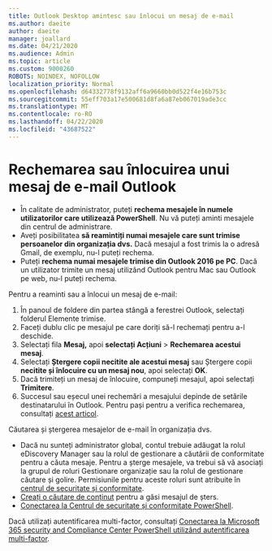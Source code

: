```yaml
---
title: Outlook Desktop amintesc sau înlocui un mesaj de e-mail
ms.author: daeite
author: daeite
manager: joallard
ms.date: 04/21/2020
ms.audience: Admin
ms.topic: article
ms.custom: 9000260
ROBOTS: NOINDEX, NOFOLLOW
localization_priority: Normal
ms.openlocfilehash: d64332778f9132aff6a9660bb0d522f4e16b753c
ms.sourcegitcommit: 55eff703a17e500681d8fa6a87eb067019ade3cc
ms.translationtype: MT
ms.contentlocale: ro-RO
ms.lasthandoff: 04/22/2020
ms.locfileid: "43687522"
---
```

# <a name="recall-or-replace-an-outlook-email-message"></a>Rechemarea sau înlocuirea unui mesaj de e-mail Outlook

- În calitate de administrator, puteți **rechema mesajele în numele utilizatorilor care utilizează PowerShell**. Nu vă puteți aminti mesajele din centrul de administrare.
- Aveți posibilitatea **să reamintiți numai mesajele care sunt trimise persoanelor din organizația dvs.** Dacă mesajul a fost trimis la o adresă Gmail, de exemplu, nu-l puteți rechema.
- Puteți **rechema numai mesajele trimise din Outlook 2016 pe PC**. Dacă un utilizator trimite un mesaj utilizând Outlook pentru Mac sau Outlook pe web, nu-l puteți rechema.

Pentru a reaminti sau a înlocui un mesaj de e-mail:

1. În panoul de foldere din partea stângă a ferestrei Outlook, selectați folderul Elemente trimise.
1. Faceți dublu clic pe mesajul pe care doriți să-l rechemați pentru a-l deschide.
1. Selectați fila **Mesaj,** apoi **selectați Acțiuni** > **Rechemarea acestui mesaj**.
1. Selectați **Ștergere copii necitite ale acestui mesaj** sau Ștergere copii **necitite și înlocuire cu un mesaj nou**, apoi selectați **OK**.
1. Dacă trimiteți un mesaj de înlocuire, compuneți mesajul, apoi selectați **Trimitere**.
1. Succesul sau eșecul unei rechemări a mesajului depinde de setările destinatarului în Outlook. Pentru pași pentru a verifica rechemarea, consultați [acest articol](https://support.office.com/article/35027f88-d655-4554-b4f8-6c0729a723a0).

Căutarea și ștergerea mesajelor de e-mail în organizația dvs.

- Dacă nu sunteți administrator global, contul trebuie adăugat la rolul eDiscovery Manager sau la rolul de gestionare a căutării de conformitate pentru a căuta mesaje. Pentru a șterge mesajele, va trebui să vă asociați la grupul de roluri Gestionare organizație sau la rolul de gestionare căutare și golire. Permisiunile pentru aceste roluri sunt atribuite în [centrul de securitate și conformitate](https://go.microsoft.com/fwlink/?linkid=2083731).
- [Creați o căutare de conținut](https://docs.microsoft.com/office365/securitycompliance/content-search) pentru a găsi mesajul de șters.
- [Conectarea la Centrul de securitate și conformitate PowerShell](https://docs.microsoft.com/powershell/exchange/office-365-scc/connect-to-scc-powershell/connect-to-scc-powershell?view=exchange-ps).

Dacă utilizați autentificarea multi-factor, consultați [Conectarea la Microsoft 365 security and Compliance Center PowerShell utilizând autentificarea multi-factor](https://docs.microsoft.com/powershell/exchange/office-365-scc/connect-to-scc-powershell/mfa-connect-to-scc-powershell?view=exchange-ps).